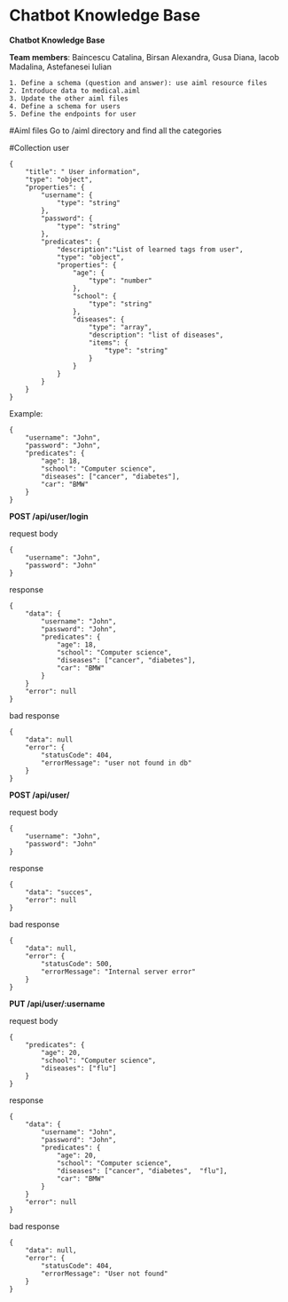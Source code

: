 # Chatbot Knowledge Base

<b>Chatbot Knowledge Base</b>

__Team members__: Baincescu Catalina, Birsan Alexandra, Gusa Diana, Iacob Madalina, Astefanesei Iulian

	1. Define a schema (question and answer): use aiml resource files
	2. Introduce data to medical.aiml
	3. Update the other aiml files
	4. Define a schema for users
	5. Define the endpoints for user
	

#Aiml files 
	Go to /aiml directory and find all the categories
	
#Collection user	

	{
		"title": " User information",
		"type": "object",
		"properties": {
			"username": {
				"type": "string"
			},
			"password": {
				"type": "string"
			},
			"predicates": {
				"description":"List of learned tags from user",
				"type": "object",
				"properties": {
					"age": {
						"type": "number"
					},
					"school": {
						"type": "string"
					},
					"diseases": {
						"type": "array",
						"description": "list of diseases",
						"items": {
							"type": "string"
						}
					}
				}
			}
		}
	}

Example:

	{
		"username": "John",
		"password": "John",
		"predicates": {
			"age": 18,
			"school": "Computer science",
			"diseases": ["cancer", "diabetes"],
			"car": "BMW"
		}
	}


<b> POST /api/user/login </b>

request body

	{
		"username": "John",
		"password": "John"
	}
	
response 

	{
		"data": {
			"username": "John",
			"password": "John",
			"predicates": {
				"age": 18,
				"school": "Computer science",
				"diseases": ["cancer", "diabetes"],
				"car": "BMW"
			}
		}
		"error": null
	}

bad response

	{
		"data": null
		"error": {
			"statusCode": 404,
			"errorMessage": "user not found in db"
		}
	}
	

<b> POST /api/user/ </b>

request body

	{
		"username": "John",
		"password": "John"
	}

response 

	{
		"data": "succes",
		"error": null
	}
	
bad response

	{
		"data": null,
		"error": {
			"statusCode": 500,
			"errorMessage": "Internal server error"
		}
	}

<b> PUT /api/user/:username </b>

request body

	{
		"predicates": {
			"age": 20,
			"school": "Computer science",
			"diseases": ["flu"]
		}
	}

response 

	{
		"data": {
			"username": "John",
			"password": "John",
			"predicates": {
				"age": 20,
				"school": "Computer science",
				"diseases": ["cancer", "diabetes",  "flu"],
				"car": "BMW"
			}
		}
		"error": null
	}
	
bad response

	{
		"data": null,
		"error": {
			"statusCode": 404,
			"errorMessage": "User not found"
		}
	}
	
